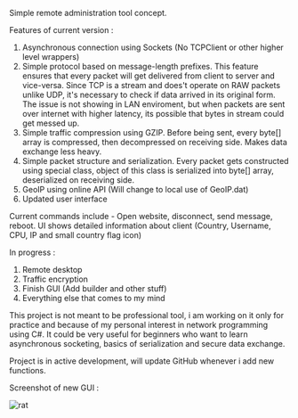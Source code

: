 
Simple remote administration tool concept. 

Features of current version : 

1. Asynchronous connection using Sockets (No TCPClient or other higher level wrappers) 
2. Simple protocol based on message-length prefixes. This feature ensures that every packet will get delivered from client to server and vice-versa. Since TCP is a stream and does't operate on RAW packets unlike UDP, it's necessary to check if data arrived in its original form. The issue is not showing in LAN enviroment, but when packets are sent over internet with higher latency, its possible that bytes in stream could get messed up. 
3. Simple traffic compression using GZIP. Before being sent, every byte[] array is compressed, then decompressed on receiving side. Makes data exchange less heavy. 
4. Simple packet structure and serialization. Every packet gets constructed using special class, object of this class is serialized into byte[] array, deserialized on receiving side. 
5. GeoIP using online API (Will change to local use of GeoIP.dat) 
6. Updated user interface 

Current commands include - Open website, disconnect, send message, reboot. 
UI shows detailed information about client (Country, Username, CPU, IP and small country flag icon) 

In progress : 

1. Remote desktop 
2. Traffic encryption
3. Finish GUI (Add builder and other stuff) 
4. Everything else that comes to my mind 

This project is not meant to be professional tool, i am working on it only for practice and because of my personal interest in network programming using C#. It could be very useful for beginners who want to learn asynchronous socketing, basics of serialization and secure data exchange. 

Project is in active development, will update GitHub whenever i add new functions. 

Screenshot of new GUI : 

![rat](https://user-images.githubusercontent.com/26791677/26846687-5fcce056-4aaf-11e7-91c0-adf82c8388e5.png)
